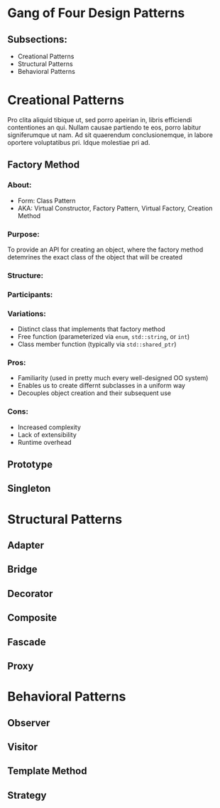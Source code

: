 # Gang of Four Design Patterns

## Subsections:
* Creational Patterns
* Structural Patterns
* Behavioral Patterns


# Creational Patterns
Pro clita aliquid tibique ut, sed porro apeirian in, libris efficiendi contentiones an qui. Nullam causae partiendo te eos, porro labitur signiferumque ut nam. Ad sit quaerendum conclusionemque, in labore oportere voluptatibus pri. Idque molestiae pri ad.


## Factory Method

### About:
* Form: Class Pattern
* AKA:  Virtual Constructor, Factory Pattern, Virtual Factory, Creation Method

### Purpose:
To provide an API for creating an object, where the factory method detemrines the exact class of the object that will be created

### Structure:

### Participants:

### Variations:
* Distinct class that implements that factory method
* Free function (parameterized via `enum`, `std::string`, or `int`)
* Class member function (typically via `std::shared_ptr`)

### Pros:
* Familiarity (used in pretty much every well-designed OO system)
* Enables us to create differnt subclasses in a uniform way
* Decouples object creation and their subsequent use

### Cons:
* Increased complexity
* Lack of extensibility
* Runtime overhead

## Prototype

## Singleton


# Structural Patterns


## Adapter

## Bridge

## Decorator

## Composite

## Fascade

## Proxy


# Behavioral Patterns


## Observer

## Visitor

## Template Method

## Strategy
